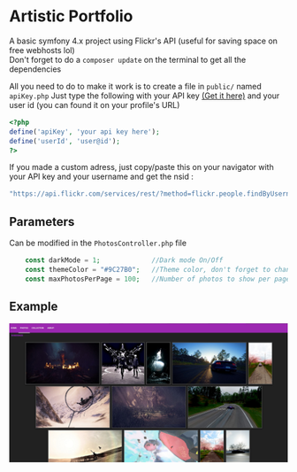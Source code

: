 # Artistic Portfolio

A basic symfony 4.x project using Flickr's API (useful for saving space on free webhosts lol)  
Don't forget to do a ```composer update``` on the terminal to get all the dependencies

All you need to do to make it work is to create a file in ```public/``` named ```apiKey.php```
Just type the following with your API key [(Get it here)](https://www.flickr.com/services/apps/create/apply/) and your user id (you can found it on your profile's URL)

``` php
<?php
define('apiKey', 'your api key here');
define('userId', 'user@id');
?>
```

If you made a custom adress, just copy/paste this on your navigator with your API key and your username and get the nsid :

``` php
"https://api.flickr.com/services/rest/?method=flickr.people.findByUsername&api_key=[apiKey]&user_id=[username]&format=json&nojsoncallback=1"
```

## Parameters

Can be modified in the ```PhotosController.php``` file

``` php
    const darkMode = 1;             //Dark mode On/Off
    const themeColor = "#9C27B0";   //Theme color, don't forget to change the text color in css if it's too luminous
    const maxPhotosPerPage = 100;   //Number of photos to show per page, maximum is 500
```

## Example

![example](public/photos.jpg)